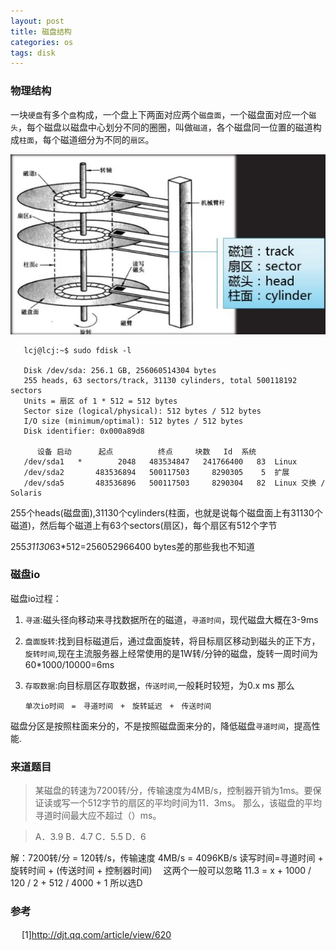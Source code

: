 ```yaml
---
layout: post
title: 磁盘结构
categories: os
tags: disk
---
```



### 物理结构

一块`硬盘`有多个`盘`构成，一个盘上下两面对应两个`磁盘面`，一个磁盘面对应一个`磁头`，每个磁盘以磁盘中心划分不同的圈圈，叫做`磁道`，各个磁盘同一位置的磁道构成`柱面`，每个磁道细分为不同的`扇区`。

![磁盘简图](/images/file_system/disk.jpg)

       lcj@lcj:~$ sudo fdisk -l

       Disk /dev/sda: 256.1 GB, 256060514304 bytes
       255 heads, 63 sectors/track, 31130 cylinders, total 500118192 sectors
       Units = 扇区 of 1 * 512 = 512 bytes
       Sector size (logical/physical): 512 bytes / 512 bytes
       I/O size (minimum/optimal): 512 bytes / 512 bytes
       Disk identifier: 0x000a89d8

          设备 启动      起点          终点     块数   Id  系统
       /dev/sda1   *        2048   483534847   241766400   83  Linux
       /dev/sda2       483536894   500117503     8290305    5  扩展
       /dev/sda5       483536896   500117503     8290304   82  Linux 交换 / Solaris

255个heads(磁盘面),31130个cylinders(柱面，也就是说每个磁盘面上有31130个磁道)，然后每个磁道上有63个sectors(扇区)，每个扇区有512个字节

255*31130*63*512=256052966400 bytes差的那些我也不知道

### 磁盘io
磁盘io过程：

1.  `寻道`:磁头径向移动来寻找数据所在的磁道，`寻道时间`，现代磁盘大概在3-9ms
2.  `盘面旋转`:找到目标磁道后，通过盘面旋转，将目标扇区移动到磁头的正下方，`旋转时间`,现在主流服务器上经常使用的是1W转/分钟的磁盘，旋转一周时间为60*1000/10000=6ms
3.  `存取数据`:向目标扇区存取数据，`传送时间`,一般耗时较短，为0.x ms
那么
 
        单次io时间　=　寻道时间　+　旋转延迟　+　传送时间

磁盘分区是按照柱面来分的，不是按照磁盘面来分的，降低磁盘`寻道时间`，提高性能.

### 来道题目
>某磁盘的转速为7200转/分，传输速度为4MB/s，控制器开销为1ms。要保证读或写一个512字节的扇区的平均时间为11．3ms。
那么，该磁盘的平均寻道时间最大应不超过（）ms。

>A．3.9     B．4.7     C．5.5     D．6

解：7200转/分 = 120转/s，传输速度 4MB/s = 4096KB/s
读写时间=寻道时间 + 旋转时间 + (传送时间 + 控制器时间) 　这两个一般可以忽略
  11.3    =  x          + 1000 / 120 / 2  + 512 / 4000 + 1
所以选D

### 参考　
　
[1]<http://djt.qq.com/article/view/620>